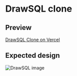 # DrawSQL clone

## Preview

[DrawSQL Clone on Vercel](https://drawsql-clone.vercel.app/)

## Expected design

![DrawSQL image](https://drawsql.app/img/drawsql-screenshot-2.png)
